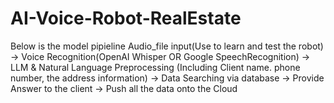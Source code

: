 # AI-Voice-Robot-RealEstate

Below is the model pipieline
Audio_file input(Use to learn and test the robot) -> Voice Recognition(OpenAI Whisper OR Google SpeechRecognition) ->  LLM & Natural Language Preprocessing (Including Client name. phone number, the address information) -> Data Searching via database -> Provide Answer to the client -> Push all the data onto the Cloud
